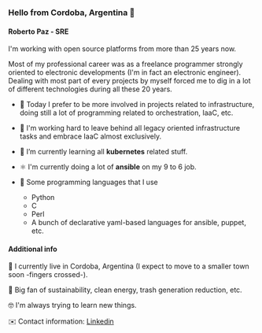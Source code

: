 ### Hello from Cordoba, Argentina 👋

#### Roberto Paz - SRE

I'm working with open source platforms from more than 25 years now.

Most of my professional career was as a freelance programmer strongly oriented to electronic developments (I'm in fact an electronic engineer). Dealing with most part of every projects by myself forced me to dig in a lot of different technologies during all these 20 years.

- 🔭 Today I prefer to be more involved in projects related to infrastructure, doing still a lot of programming related to orchestration, IaaC, etc.

- 🤔 I'm working hard to leave behind all legacy oriented infrastructure tasks and embrace IaaC almost exclusively.

- 🌱 I’m currently learning all **kubernetes** related stuff.

- ⚛️ I'm currently doing a lot of **ansible** on my 9 to 6 job.

- 🚀 Some programming languages that I use
  - Python
  - C
  - Perl
  - A bunch of declarative yaml-based languages for ansible, puppet, etc.

#### Additional info

📌 I currently live in Cordoba, Argentina (I expect to move to a smaller town soon -fingers crossed-).

🌱 Big fan of sustainability, clean energy, trash generation reduction, etc.

🤓 I'm always trying to learn new things.

✉️ Contact information: [Linkedin](https://www.linkedin.com/in/rjrpaz/)

<!--
**rjrpaz/rjrpaz** is a ✨ _special_ ✨ repository because its `README.md` (this file) appears on your GitHub profile.

Here are some ideas to get you started:


- 💬 Ask me about ...
- 📫 How to reach me: ...
- 😄 Pronouns: ...
- ⚡ Fun fact: ...

-->
